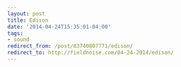 ```yaml
---
layout: post 
title: Edison
date: '2014-04-24T15:35:01-04:00' 
tags: 
- sound 
redirect_from: /post/83740807771/edison/
redirect_to: http://fieldnoise.com/04-24-2014/edison/
---
```


